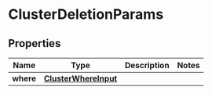 

# ClusterDeletionParams


## Properties

Name | Type | Description | Notes
------------ | ------------- | ------------- | -------------
**where** | [**ClusterWhereInput**](ClusterWhereInput.md) |  | 



